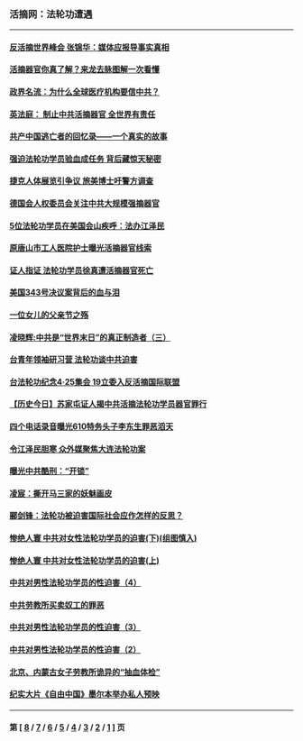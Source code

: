 ### 活摘网：法轮功遭遇
---
#### [反活摘世界峰会 张锦华：媒体应报导事实真相](../../pages/nf5881/n13278502.md?10110430) 
#### [活摘器官你真了解？来龙去脉图解一次看懂](../../pages/nf5881/n13013820.md?10110430) 
#### [政界名流：为什么全球医疗机构要信中共？](../../pages/nf5881/n11945479.md?10110430) 
#### [英法庭： 制止中共活摘器官 全世界有责任](../../pages/nf5881/n11330691.md?10110430) 
#### [共产中国逃亡者的回忆录——一个真实的故事](../../pages/nf5881/n10918649.md?10110430) 
#### [强迫法轮功学员验血成任务 背后藏惊天秘密](../../pages/nf5881/n4252384.md?10110430) 
#### [捷克人体展览引争议 旅美博士吁警方调查](../../pages/nf5881/n9429187.md?10110430) 
#### [德国会人权委员会关注中共大规模强摘器官](../../pages/nf5881/n8418950.md?10110430) 
#### [5位法轮功学员在美国会山疾呼：法办江泽民](../../pages/nf5881/n8101519.md?10110430) 
#### [原唐山市工人医院护士曝光活摘器官线索](../../pages/nf5881/n8076384.md?10110430) 
#### [证人指证 法轮功学员徐真遭活摘器官死亡](../../pages/nf5881/n8042467.md?10110430) 
#### [美国343号决议案背后的血与泪](../../pages/nf5881/n8020684.md?10110430) 
#### [一位女儿的父亲节之殇](../../pages/nf5881/n8014122.md?10110430) 
#### [凌晓辉:中共是“世界末日”的真正制造者（三）](../../pages/nf5881/n4210333.md?10110430) 
#### [台青年领袖研习营 法轮功谈中共迫害](../../pages/nf5881/n4141857.md?10110430) 
#### [台法轮功纪念4‧25集会 19立委入反活摘国际联盟](../../pages/nf5881/n4141821.md?10110430) 
#### [【历史今日】苏家屯证人揭中共活摘法轮功学员器官罪行](../../pages/nf5881/n4135912.md?10110430) 
#### [四个电话录音曝光610特务头子李东生罪恶滔天](../../pages/nf5881/n4040060.md?10110430) 
#### [令江泽民胆寒 众外媒聚焦大连法轮功案](../../pages/nf5881/n3932671.md?10110430) 
#### [曝光中共酷刑：“开锁”](../../pages/nf5881/n3889373.md?10110430) 
#### [凌宸：撕开马三家的妖魅画皮](../../pages/nf5881/n3849369.md?10110430) 
#### [郦剑锋：法轮功被迫害国际社会应作怎样的反思？](../../pages/nf5881/n3824560.md?10110430) 
#### [惨绝人寰 中共对女性法轮功学员的迫害(下)(组图慎入)](../../pages/nf5881/n3816285.md?10110430) 
#### [惨绝人寰 中共对女性法轮功学员的迫害(上)](../../pages/nf5881/n3815374.md?10110430) 
#### [中共对男性法轮功学员的性迫害（4）](../../pages/nf5881/n3769144.md?10110430) 
#### [中共劳教所买卖奴工的罪恶](../../pages/nf5881/n3769378.md?10110430) 
#### [中共对男性法轮功学员的性迫害（3）](../../pages/nf5881/n3768231.md?10110430) 
#### [中共对男性法轮功学员的性迫害（2）](../../pages/nf5881/n3767211.md?10110430) 
#### [北京、内蒙古女子劳教所诡异的“抽血体检”](../../pages/nf5881/n3753158.md?10110430) 
#### [纪实大片《自由中国》墨尔本举办私人预映](../../pages/nf5881/n3743337.md?10110430) 

---
#### 第 [ [8](./8.md?10110430) / [7](./7.md?10110430) / [6](./6.md?10110430) / [5](./5.md?10110430) / [4](./4.md?10110430) / [3](./3.md?10110430) / [2](./2.md?10110430) / [1](./1.md?10110430) ] 页
